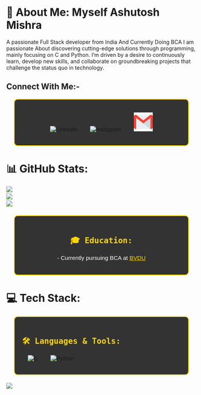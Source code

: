 # 💫 About Me: Myself Ashutosh Mishra
A passionate Full Stack developer from India And Currently Doing BCA I am passionate About discovering cutting-edge solutions through programming, mainly focusing on C and Python. I’m driven by a desire to continuously learn, develop new skills, and collaborate on groundbreaking projects that challenge the status quo in technology.


##  Connect With Me:-
<!-- Social Links -->
<div style="border: 2px solid #FFD700; border-radius: 10px; padding: 20px; margin: 20px; background-color: #333;">

  <p align="center">
    <a href="https://www.linkedin.com/in/ashutosh-mishra-01201231b" style="text-decoration: none;">
      <img src="https://cdn.jsdelivr.net/gh/devicons/devicon/icons/linkedin/linkedin-original.svg" alt="LinkedIn" width="50" height="50" style="margin: 0 15px;">
    </a>
    <a href="https://www.instagram.com/ashutosh.kon/" style="text-decoration: none;">
      <img src="https://upload.wikimedia.org/wikipedia/commons/a/a5/Instagram_icon.png" alt="Instagram" width="50" height="50" style="margin: 0 15px;">
    </a>
   <a href="mailto:ashutoshmishra0016@gmail.com" style="text-decoration: none;">
      <img src="https://github.com/Smokein96/Smokein96/blob/main/gmail.png" alt="Email" width="50" height="50" style="margin: 0 15px;">
    </a>
  </p>
</div>

# 📊 GitHub Stats:
![](https://github-readme-stats.vercel.app/api?username=Ashutosh-M16&theme=slateorange&hide_border=false&include_all_commits=false&count_private=true)<br/>
![](https://github-readme-streak-stats.herokuapp.com/?user=Ashutosh-M16&theme=slateorange&hide_border=false)<br/>
![](https://github-readme-stats.vercel.app/api/top-langs/?username=Ashutosh-M16&theme=slateorange&hide_border=false&include_all_commits=false&count_private=true&layout=compact)


<!-- Education -->
<div style="border: 2px solid #FFD700; border-radius: 10px; padding: 20px; margin: 20px; background-color: #333;">
  <h2 align="center" style="font-family: 'Minecraft', monospace; color: #FFD700;">🎓 Education:</h2>
  <p align="center" style="font-family: 'Arial', sans-serif; color: #FFFFFF; font-size: 1.1em;">
    - Currently pursuing BCA at <a href="https://www.bvuniversity.edu.in/campus/navi-mumbai-campus" style="color: #FFD700; text-decoration: underline;">BVDU</a>
  </p>
</div>


# 💻 Tech Stack:
<div style="border: 2px solid #FFD700; border-radius: 10px; padding: 20px; margin: 20px; background-color: #333;">
  <h2 align="left" style="font-family: 'Minecraft', monospace; color: #FFD700;">🛠️ Languages & Tools:</h2>
  <p align="left">
    <img src="https://cdn.jsdelivr.net/gh/devicons/devicon/icons/c/c-original.svg" alt="C" width="50" height="50" style="margin: 0 15px;">
    <img src="https://cdn.jsdelivr.net/gh/devicons/devicon/icons/python/python-original.svg" alt="Python" width="50" height="50" style="margin: 0 15px;">
  </p>
</div>

[![](https://visitcount.itsvg.in/api?id=Ashutosh-M16&icon=2&color=13)](https://visitcount.itsvg.in)


